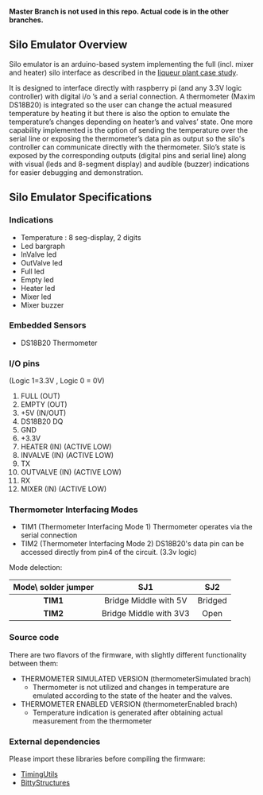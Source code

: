 __Master Branch is not used in this repo. Actual code is in the other branches.__

## Silo Emulator Overview

Silo emulator is an arduino-based system implementing the full (incl. mixer and heater) silo interface as described in the [liqueur plant case study].

It is designed to interface directly with raspberry pi (and any 3.3V logic controller) with digital i/o ’s and a serial connection. A thermometer (Maxim DS18B20) is integrated so the user can change the actual measured temperature by heating it but there is also the option to emulate the temperature’s changes depending on heater’s and valves’ state. One more capability implemented is the option of sending the temperature over the serial line or exposing the thermometer’s data pin as output so the silo's controller can communicate directly with the thermometer. Silo’s state is exposed by the corresponding outputs (digital pins and serial line) along with visual (leds and 8-segment display) and audible (buzzer) indications for easier debugging and demonstration.

## Silo Emulator Specifications

### Indications
  - Temperature : 8 seg-display, 2 digits
  - Led bargraph
  - InValve led
  - OutValve led
  - Full led
  - Empty led
  - Heater led
  - Mixer led
  - Mixer buzzer

### Embedded Sensors
  - DS18B20 Thermometer

### I/O pins
(Logic 1=3.3V , Logic 0 = 0V)

1. FULL (OUT)
2. EMPTY (OUT)
3. +5V (IN/OUT)
4. DS18B20 DQ 
5. GND
6. +3.3V
7. <span class='overlined'>HEATER</span>  (IN) (ACTIVE LOW)
8. <span class='overlined'>INVALVE</span> (IN) (ACTIVE LOW)
9. TX
10. <span class='overlined'>OUTVALVE</span> (IN) (ACTIVE LOW)
11. RX
12. <span class='overlined'>MIXER</span> (IN) (ACTIVE LOW)

### Thermometer Interfacing Modes

- TIM1 (Thermometer Interfacing Mode 1)
Thermometer operates via the serial connection
- TIM2 (Thermometer Interfacing Mode 2)
DS18B20's data pin can be accessed directly from pin4 of the circuit. (3.3v logic)

Mode delection:

| Mode\ solder jumper |           SJ1          | SJ2     |
|:-------------------:|:----------------------:|:-------:|
|     **TIM1**        |  Bridge Middle with 5V | Bridged |
|     **TIM2**        | Bridge Middle with 3V3 | Open    |


### Source code
There are two flavors of the firmware, with slightly different functionality between them:
 - THERMOMETER SIMULATED VERSION (thermometerSimulated brach)
    - Thermometer is not utilized and changes in temperature are emulated according to the state of the heater and the valves.
 - THERMOMETER ENABLED VERSION (thermometerEnabled brach)
    - Temperature indication is generated after obtaining actual measurement from the thermometer

### External dependencies
Please import these libraries before compiling the firmware:
- [TimingUtils](https://github.com/halx4/TimingUtils)
- [BittyStructures](https://github.com/halx4/BittyStructures)


[liqueur plant case study]: https://sites.google.com/site/uml4iot/liqueur-plant-case-study

